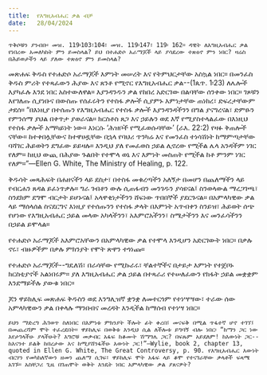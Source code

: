 ```yaml
---
title:  የእግዚአብሔር ቃል ብቻ
date:   28/04/2024
---
```


`ጥቅሶቹን ያንብቡ፡ መዝ. 119፡103፣104፣ መዝ. 119፡147፣ 119፡ 162። ዳዊት ለእግዚአብሔር ቃል የነበረው አመለካከት ምን ይመስላል? ይህ በተሐድሶ አራማጆች ላይ ያሳደረው ተጽዕኖ ምን ነበር? ዛሬስ በሕይወታችን ላይ ያለው ተጽዕኖ ምን ይመስላል?`

መጽሐፍ ቅዱስ የተሐድሶ አራማጆች እምነት መሠረት እና የትምህርታቸው አስኳል ነበር። በመንፈስ ቅዱስ ምሪት የተጻፈውን ሕያው እና ጸንቶ የሚኖር የእግዚአብሔር ቃል--(1ጴጥ. 1፡23) ለሌሎች እያካፈሉ እንደ ነበር አስተውለዋል። እያንዳንዱን ቃል የከበረ አድርገው በልባቸው ሰንቀው ነበር። ገጾቹን እየገለጡ ሲያነቡና በውስጡ የሰፈሩትን የተስፋ ቃሎች ሲያምኑ እምነታቸው ጠነከረ፣ ድፍረታቸውም ታደሰ። “በእነዚያ በተሰጡን የእግዚአብሔር የተስፋ ቃሎች እያንዳንዳችንን በግል ያናግረናል፣ ድምፁን የምንሰማ ያህል በቀጥታ ያወራናል። ክርስቶስ ጸጋ እና ኃይሉን ወደ እኛ የሚያስተላልፈው በእነዚህ የተስፋ ቃሎች አማካይነት ነው። እነርሱ ‘ሕዝቦች የሚፈወሱባቸው’ (ራእ. 22:2) የዛፉ ቅጠሎች ናቸው። ከተቀበሏቸውና ከተዋሀዷቸው በኋላ የባህሪ ጥንካሬ እና የመንፈስ ተነሳሽነት ከማምጣታቸው ባሻገር ሕይወትን ደግፈው ይይዛሉ። እንዲህ ያለ የመፈወስ ኃይል ሊኖረው የሚችል ሌላ አንዳችም ነገር የለም። ከዚህ ውጪ በሕያው ጉልበት የተሞላ ወኔ እና እምነት መስጠት የሚችል ከቶ ምንም ነገር የለም።”—Ellen G. White, The Ministry of Healing, p. 122.

ቅዱሳት መጻሕፍት በሐዘናችን ላይ ደስታ፣ በተስፋ መቁረጣችን አለኝታ በመሆን በጨለማችን ላይ የብርሐን ጸዳል ይፈነጥቃሉ። ግራ ገብቶን ውሉ ሲጠፋብን መንገዱን ያሳዩናል፤ ስንወላውል ማረጋገጫ፣ ስንደክም ደግሞ ብርታት ይሆኑናል፤ አላዋቂነታችንን ሸፍነው ጥበበኞች ያደርጉናል። በአምላካዊው ቃል ላይ ማሰላሰል ስናደርግና እነዚያ የተሰጡንን የተስፋ ቃላት በእምነት አጥብቀን ስንይዝ፣ ሕይወት ሰጭ የሆነው የእግዚአብሔር ኃይል መላው አካላችንን፣ አእምሮአችንን፣ ስሜታችንን እና መንፈሳችንን በኃይል ይሞላል።

የተሐድሶ አራማጆች አእምሮአቸውን በአምላካዊው ቃል የተሞላ እንዲሆን አድርገውት ነበር። በቃሉ ኖሩ፣ ብዙዎችም በቃሉ ምክንያት የሞት ጽዋን ተጎነጩ።

የተሐድሶ አራማጆች--ግዴለሽ፣ በራሳቸው የሚኩራሩ፣ ቸልተኞችና በታይታ እምነት የተጀቦኑ ክርስቲያኖች አልነበሩም። ያለ እግዚአብሔር ቃል ኃይል በተጻራሪ የተሠለፈውን የክፋት ኃይል መቋቋም እንደማይችሉ ያውቁ ነበር።

ጆን ዋይክሊፍ መጽሐፍ ቅዱስን ወደ እንግሊዝኛ ቋንቋ ለመተርጎም የተነሣሣው፣ ተራው ሰው አምላካዊውን ቃል በቀላሉ ማንበብና መረዳት እንዲችል ከማሰብ የተነሣ ነበር።

`ይህን ማድረግ ሕገወጥ ስለነበር በእምነቱ ምክንያት ችሎት ፊት ቀረበ፤ መናፍቅ በሚል ጥፋተኛ ሆኖ ተገኘ፤ በመጨረሻም ሞት ተፈረደበት። ዋይክሊፍ በወቅቱ እንዲህ ሲል ለችሎቱ ይግባኝ ብሎ ነበር፡ “ከማን ጋር ነው እየታገላችሁ ያላችሁት? እግሮቹ መቃብር አፋፍ ከቆሙት ሽማግሌ ጋር? በፍጹም አይደለም! ከእውነት ጋር--ከእናንተ ይልቅ ከበረታው እና ከሚያሸንፋችሁ እውነት ጋር!”—Wylie, book 2, chapter 13, quoted in Ellen G. White, The Great Controversy, p. 90. የእግዚአብሔር እውነት ብርሃን የመካከለኛውን ዘመን ጨለማ ሲገፍ፣ ዋይክሊፍ ሞት አፋፍ ላይ ቆሞ የተናገራቸው ቃላቶች ፍጻሜ አገኙ። አስቸጋሪ ጊዜ በገጠሞት ወቅት እንዴት ነበር አምላካዊው ቃል ያጸናዎት?`